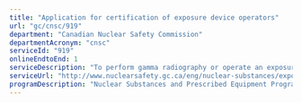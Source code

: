 ```yaml
---
title: "Application for certification of exposure device operators"
url: "gc/cnsc/919"
department: "Canadian Nuclear Safety Commission"
departmentAcronym: "cnsc"
serviceId: "919"
onlineEndtoEnd: 1
serviceDescription: "To perform gamma radiography or operate an exposure device in Canada, the law requires you to be certified by the Canadian Nuclear Safety Commission (CNSC) as an exposure device operator (EDO) or be working under the direct supervision of a certified EDO."
serviceUrl: "http://www.nuclearsafety.gc.ca/eng/nuclear-substances/exposure-device-operators/certified-exposure-device-operators.cfm"
programDescription: "Nuclear Substances and Prescribed Equipment Program"
---
```

